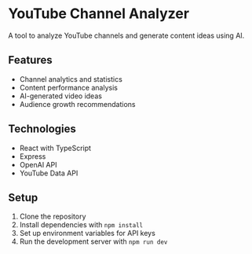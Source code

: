 # YouTube Channel Analyzer

A tool to analyze YouTube channels and generate content ideas using AI.

## Features

- Channel analytics and statistics
- Content performance analysis
- AI-generated video ideas
- Audience growth recommendations

## Technologies

- React with TypeScript
- Express
- OpenAI API
- YouTube Data API

## Setup

1. Clone the repository
2. Install dependencies with `npm install`
3. Set up environment variables for API keys
4. Run the development server with `npm run dev`